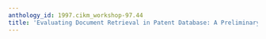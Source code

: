 ```yaml
---
anthology_id: 1997.cikm_workshop-97.44
title: 'Evaluating Document Retrieval in Patent Database: A Preliminary Report'
---
```

